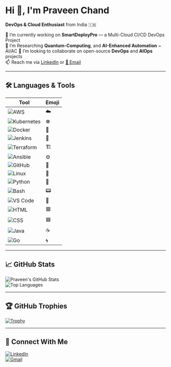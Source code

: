 # Hi 👋, I'm Praveen Chand  
**DevOps & Cloud Enthusiast** from India 🇮🇳

🔭 I’m currently working on **SmartDeployPro** — a Multi-Cloud CI/CD DevOps Project  
🌱 I’m Researching **Quantum-Computing**, and **AI-Enhanced Automation** ~ AI/AC
👯 I’m looking to collaborate on open-source **DevOps** and **AIOps** projects  
📫 Reach me via [LinkedIn](https://www.linkedin.com/in/praveenchandt) or [📧 Email](mailto:your-email@gmail.com)

---

## 🛠️ Languages & Tools

| Tool | Emoji |
|------|-------|
| ![AWS](https://img.shields.io/badge/AWS-232F3E?style=for-the-badge&logo=amazonaws&logoColor=white) | ☁️ |
| ![Kubernetes](https://img.shields.io/badge/Kubernetes-326CE5?style=for-the-badge&logo=kubernetes&logoColor=white) | ☸️ |
| ![Docker](https://img.shields.io/badge/Docker-2496ED?style=for-the-badge&logo=docker&logoColor=white) | 🐬 |
| ![Jenkins](https://img.shields.io/badge/Jenkins-D24939?style=for-the-badge&logo=jenkins&logoColor=white) | 🚀 |
| ![Terraform](https://img.shields.io/badge/Terraform-623CE4?style=for-the-badge&logo=terraform&logoColor=white) | 🏗 |
| ![Ansible](https://img.shields.io/badge/Ansible-EE0000?style=for-the-badge&logo=ansible&logoColor=white) | ⚙️ |
| ![GitHub](https://img.shields.io/badge/GitHub-181717?style=for-the-badge&logo=github&logoColor=white) | 🔄 |
| ![Linux](https://img.shields.io/badge/Linux-FCC624?style=for-the-badge&logo=linux&logoColor=black) | 🐧 |
| ![Python](https://img.shields.io/badge/Python-3776AB?style=for-the-badge&logo=python&logoColor=white) | 🐍 |
| ![Bash](https://img.shields.io/badge/Bash-4EAA25?style=for-the-badge&logo=gnu-bash&logoColor=white) | 📟 |
| ![VS Code](https://img.shields.io/badge/VSCode-007ACC?style=for-the-badge&logo=visualstudiocode&logoColor=white) | 📝 |
| ![HTML](https://img.shields.io/badge/HTML-e34c26?style=for-the-badge&logo=html5&logoColor=white) | 🟥 |
| ![CSS](https://img.shields.io/badge/CSS-563d7c?style=for-the-badge&logo=css3&logoColor=white) | 🟦 |
| ![Java](https://img.shields.io/badge/Java-b07219?style=for-the-badge&logo=java&logoColor=white) | ☕ |
| ![Go](https://img.shields.io/badge/Go-00ADD8?style=for-the-badge&logo=go&logoColor=white) | 🌀 |

---

## 📈 GitHub Stats

![Praveen's GitHub Stats](https://github-readme-stats.vercel.app/api?username=PraveenChand-arch&show_icons=true&theme=github_dark)  
![Top Languages](https://github-readme-stats.vercel.app/api/top-langs/?username=PraveenChand-arch&layout=compact&theme=github_dark)

---

## 🏆 GitHub Trophies

[![Trophy](https://github-profile-trophy.vercel.app/?username=PraveenChand-arch&theme=radical)](https://github.com/ryo-ma/github-profile-trophy)

---

## 🔗 Connect With Me

[![LinkedIn](https://img.shields.io/badge/LinkedIn-blue?style=for-the-badge&logo=linkedin&logoColor=white)](https://linkedin.com/in/praveenchandt)  
[![Gmail](https://img.shields.io/badge/Gmail-D14836?style=for-the-badge&logo=gmail&logoColor=white)](mailto:your-email@gmail.com)
